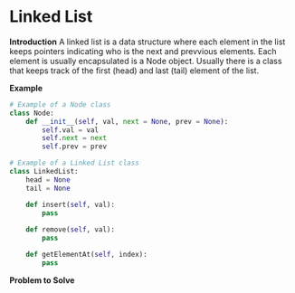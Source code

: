 # Linked List

**Introduction**
A linked list is a data structure where each element in the list keeps pointers indicating who is the next and prevvious elements. Each element is usually encapsulated is a Node object. Usually there is a class that keeps track of the first (head) and last (tail) element of the list. 


**Example**

```python
# Example of a Node class
class Node:
    def __init__(self, val, next = None, prev = None):
        self.val = val
        self.next = next
        self.prev = prev

# Example of a Linked List class
class LinkedList:
    head = None
    tail = None

    def insert(self, val):
        pass
    
    def remove(self, val):
        pass

    def getElementAt(self, index):
        pass


```
**Problem to Solve**